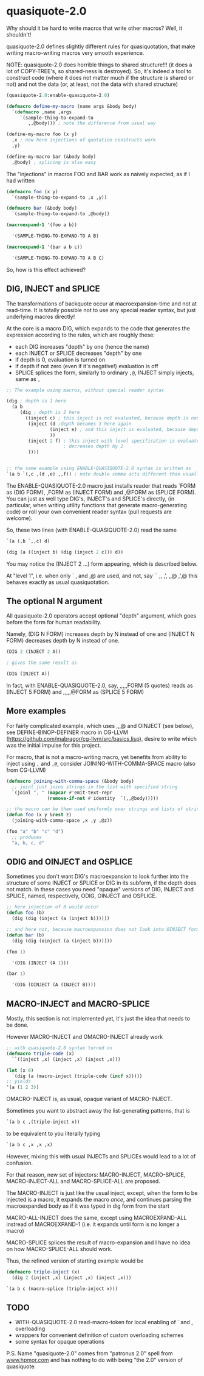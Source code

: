quasiquote-2.0
==============

Why should it be hard to write macros that write other macros?
Well, it shouldn't!

quasiquote-2.0 defines slightly different rules for quasiquotation,
that make writing macro-writing macros very smooth experience.

NOTE: quasiquote-2.0 does horrible things to shared structure!!!
(it does a lot of COPY-TREE's, so shared-ness is destroyed).
So, it's indeed a tool to construct code (where it does not matter much if the
structure is shared or not) and not the data (or, at least, not the data with shared structure)


```lisp
(quasiquote-2.0:enable-quasiquote-2.0)

(defmacro define-my-macro (name args &body body)
  `(defmacro ,name ,args
     `(sample-thing-to-expand-to
        ,,@body))) ; note the difference from usual way

(define-my-macro foo (x y)
  ,x ; now here injections of quotation constructs work
  ,y)

(define-my-macro bar (&body body)
  ,@body) ; splicing is also easy
```

The "injections" in macros FOO and BAR work as naively expected, as if I had written
```lisp
(defmacro foo (x y)
  `(sample-thing-to-expand-to ,x ,y))

(defmacro bar (&body body)
  `(sample-thing-to-expand-to ,@body))

(macroexpand-1 '(foo a b))

  '(SAMPLE-THING-TO-EXPAND-TO A B)

(macroexpand-1 '(bar a b c))

  '(SAMPLE-THING-TO-EXPAND-TO A B C)
```


So, how is this effect achieved?


DIG, INJECT and SPLICE
-------------------------

The transformations of backquote occur at macroexpansion-time and not at read-time.
It is totally possible not to use any special reader syntax, but just
underlying macros directly!

At the core is a macro DIG, which expands to the code that generates the
expression according to the rules, which are roughly these:
  * each DIG increases "depth" by one (hence the name)
  * each INJECT or SPLICE decreases "depth" by one
  * if depth is 0, evaluation is turned on
  * if depth if not zero (even if it's negative!) evaluation is off
  * SPLICE splices the form, similarly to ordinary `,@`, INJECT simply injects, same as `,`

```lisp
;; The example using macros, without special reader syntax

(dig ; depth is 1 here
  (a b
     (dig ; depth is 2 here
       ((inject c) ; this inject is not evaluated, because depth is nonzero
        (inject (d ;depth becomes 1 here again
                (inject e) ; and this inject is evaluated, because depth becomes zero
                ))
        (inject 2 f) ; this inject with level specification is evaluated, because it
                     ; decreases depth by 2
        ))))


;; the same example using ENABLE-QUASIQUOTE-2.0 syntax is written as
`(a b `(,c ,(d ,e) ,,f)) ; note double comma acts different than usually
```


The ENABLE-QUASIQUOTE-2.0 macro just installs reader that reads
`FORM as (DIG FORM), ,FORM as (INJECT FORM) and ,@FORM as (SPLICE FORM).
You can just as well type DIG's, INJECT's and SPLICE's directly, 
(in particular, when writing utility functions that generate macro-generating code)
or roll your own convenient reader syntax (pull requests are welcome).

So, these two lines (with ENABLE-QUASIQUOTE-2.0) read the same
```lisp
`(a (,b `,,c) d)

(dig (a ((inject b) (dig (inject 2 c))) d))
```

You may notice the (INJECT 2 ...) form appearing, which is described below.


At "level 1", i.e. when only \` , and ,@ are used, and not, say \`\` ,, ,', ,,@ ,',@
this behaves exactly as usual quasiquotation.


The optional N argument
--------------

All quasiquote-2.0 operators accept optional "depth" argument,
which goes before the form for human readability.

Namely, (DIG N FORM) increases depth by N instead of one and
(INJECT N FORM) decreases depth by N instead of one.

```lisp
(DIG 2 (INJECT 2 A))

; gives the same result as

(DIG (INJECT A))
```


In fact, with ENABLE-QUASIQUOTE-2.0, say, ,,,,,FORM (5 quotes) reads as (INJECT 5 FORM)
and ,,,,,@FORM as (SPLICE 5 FORM)


More examples
-------------

For fairly complicated example, which uses ,,,@ and OINJECT (see below),
 see DEFINE-BINOP-DEFINER macro
in CG-LLVM (https://github.com/mabragor/cg-llvm/src/basics.lisp),
desire to write which was the initial impulse for this project.


For macro, that is not a macro-writing macro, yet benefits from
ability to inject using `,` and `,@`, consider JOINING-WITH-COMMA-SPACE macro
(also from CG-LLVM)

```lisp
(defmacro joining-with-comma-space (&body body)
  ;; joinl just joins strings in the list with specified string
  `(joinl ", " (mapcar #'emit-text-repr
		       (remove-if-not #'identity  `(,,@body)))))

;; the macro can be then used uniformly over strings and lists of strings
(defun foo (x y &rest z)
  (joining-with-comma-space ,x ,y ,@z))

(foo "a" "b" "c" "d")
  ;; produces
  "a, b, c, d"
```


ODIG and OINJECT and OSPLICE
----------------------------

Sometimes you don't want DIG's macroexpansion to look further into the structure of
some INJECT or SPLICE or DIG in its subform,
if the depth does not match. In these cases you need "opaque" versions of
DIG, INJECT and SPLICE, named, respectively, ODIG, OINJECT and OSPLICE.

```lisp
;; here injection of B would occur
(defun foo (b)
  (dig (dig (inject (a (inject b))))))

;; and here not, because macroexpansion does not look into OINJECT form
(defun bar (b)
  (dig (dig (oinject (a (inject b))))))

(foo 1)

  '(DIG (INJECT (A 1)))

(bar 1)

  '(DIG (OINJECT (A (INJECT B))))
```

MACRO-INJECT and MACRO-SPLICE
-----------------------------

Mostly, this section is not implemented yet, it's just the idea that needs to be done.

However MACRO-INJECT and OMACRO-INJECT already work
```lisp
;; with quasiquote-2.0 syntax turned on
(defmacro triple-code (x)
  ``((inject ,x) (inject ,x) (inject ,x)))

(let (x 0)
  `(dig (a (macro-inject (triple-code (incf x)))))
;; yields
'(a (1 2 3))
```

OMACRO-INJECT is, as usual, opaque variant of MACRO-INJECT.


Sometimes you want to abstract away the list-generating patterns, that is

```lisp
`(a b c ,(triple-inject x))
```

to be equivalent to you literally typing

```lisp
`(a b c ,x ,x ,x)
```

However, mixing this with usual INJECTs and SPLICEs would lead to a lot of
confusion.

For that reason, new set of injectors: MACRO-INJECT, MACRO-SPLICE, MACRO-INJECT-ALL
and MACRO-SPLICE-ALL are proposed.

The MACRO-INJECT is just like the usual inject, except, when the form to be injected
is a macro, it expands the macro *once*, and continues parsing the macroexpanded body
as if it was typed in dig form from the start

MACRO-ALL-INJECT does the same, except using MACROEXPAND-ALL instread of MACROEXPAND-1
(i.e. it expands until form is no longer a macro)

MACRO-SPLICE splices the result of macro-expansion and I have no idea on how
MACRO-SPLICE-ALL should work.

Thus, the refined version of starting example would be

```lisp
(defmacro triple-inject (x)
  (dig 2 (inject ,x) (inject ,x) (inject ,x)))

`(a b c (macro-splice (triple-inject x)))
```


TODO
----

* WITH-QUASIQUOTE-2.0 read-macro-token for local enabling of ` and , overloading
* wrappers for convenient definition of custom overloading schemes
* some syntax for opaque operations

P.S. Name "quasiquote-2.0" comes from "patronus 2.0" spell from www.hpmor.com
     and has nothing to do with being "the 2.0" version of quasiquote.